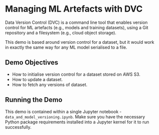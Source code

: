 # Managing ML Artefacts with DVC

Data Version Control (DVC) is a command line tool that enables version control for ML artefacts (e.g., models and training datasets), using a Git repository and a filesystem (e.g., cloud object storage).

This demo is based around version control for a dataset, but it would work in exactly the same way for any ML model serialised to a file.

## Demo Objectives

* How to initialise version control for a dataset stored on AWS S3.
* How to update a dataset.
* How to fetch any versions of dataset.

## Running the Demo

This demo is contained within a single Jupyter notebook - `data_and_model_versioning.ipynb`. Make sure you have the necessary Python package requirements installed into a Jupyter kernel for it to run successfully.
